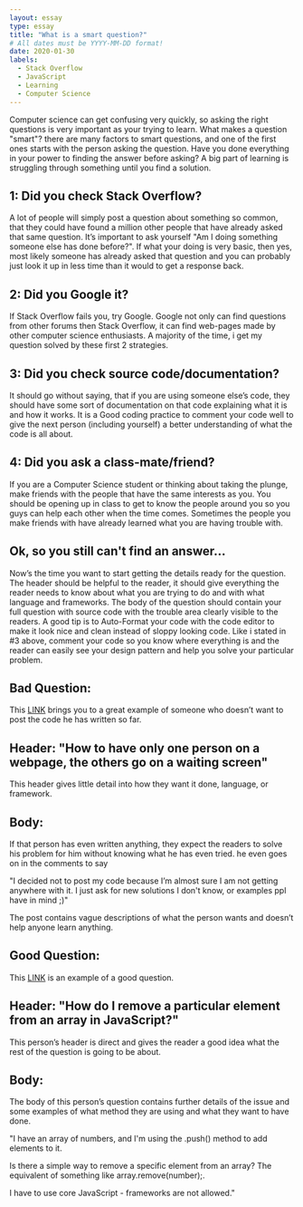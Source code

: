 ```yaml
---
layout: essay
type: essay
title: "What is a smart question?"
# All dates must be YYYY-MM-DD format!
date: 2020-01-30
labels:
  - Stack Overflow
  - JavaScript
  - Learning
  - Computer Science
---
```

Computer science can get confusing very quickly, so asking the right questions is very important as your trying to learn. What makes a question "smart"? there are many factors to smart questions, and one of the first ones starts with the person asking the question. Have you done everything in your power to finding the answer before asking? A big part of learning is struggling through something until you find a solution.

1: Did you check Stack Overflow?
---
A lot of people will simply post a question about something so common, that they could have found a million other people that have already asked that same question. It’s important to ask yourself "Am I doing something someone else has done before?". If what your doing is very basic, then yes, most likely someone has already asked that question and you can probably just look it up in less time than it would to get a response back.

2: Did you Google it?
---
If Stack Overflow fails you, try Google. Google not only can find questions from other forums then Stack Overflow, it can find web-pages made by other computer science enthusiasts. A majority of the time, i get my question solved by these first 2 strategies.

3: Did you check source code/documentation?
---
It should go without saying, that if you are using someone else’s code, they should have some sort of documentation on that code explaining what it is and how it works. It is a Good coding practice to comment your code well to give the next person (including yourself) a better understanding of what the code is all about.

4: Did you ask a class-mate/friend?
---
If you are a Computer Science student or thinking about taking the plunge, make friends with the people that have the same interests as you. You should be opening up in class to get to know the people around you so you guys can help each other when the time comes. Sometimes the people you make friends with have already learned what you are having trouble with.

Ok, so you still can't find an answer...
---
Now’s the time you want to start getting the details ready for the question. The header should be helpful to the reader, it should give everything the reader needs to know about what you are trying to do and with what language and frameworks. The body of the question should contain your full question with source code with the trouble area clearly visible to the readers. A good tip is to Auto-Format your code with the code editor to make it look nice and clean instead of sloppy looking code. Like i stated in #3 above, comment your code so you know where everything is and the reader can easily see your design pattern and help you solve your particular problem.

Bad Question:
---
This [LINK](https://stackoverflow.com/questions/59997089/how-to-have-only-one-person-on-a-webpage-the-others-go-on-a-waiting-screen) brings you to a great example of someone who doesn’t want to post the code he has written so far.

   Header: "How to have only one person on a webpage, the others go on a waiting screen"
   ---
   This header gives little detail into how they want it done, language, or framework.
   

  Body:
  ---
  If that person has even written anything, they expect the readers to solve his problem for him without knowing what he has even tried. he even goes on in the comments to say 
   
  "I decided not to post my code because I’m almost sure I am not getting anywhere with it. I just ask for new solutions I don't know, or examples ppl have in mind ;)" 
   
   
  The post contains vague descriptions of what the person wants and doesn’t help anyone learn anything.
 
Good Question:
---
This [LINK](https://stackoverflow.com/questions/5767325/how-do-i-remove-a-particular-element-from-an-array-in-javascript) is an example of a good question.

   Header: "How do I remove a particular element from an array in JavaScript?"
   ---
   This person’s header is direct and gives the reader a good idea what the rest of the question is going to be about.
   
   Body:
   ---
   The body of this person’s question contains further details of the issue and some examples of what method they are using and what they want to have done. 
   
   "I have an array of numbers, and I'm using the .push() method to add elements to it.

Is there a simple way to remove a specific element from an array? The equivalent of something like array.remove(number);.

I have to use core JavaScript - frameworks are not allowed."

   






